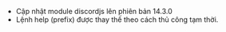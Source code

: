 - Cập nhật module discordjs lên phiên bản 14.3.0
- Lệnh help (prefix) được thay thế theo cách thủ công tạm thời.
